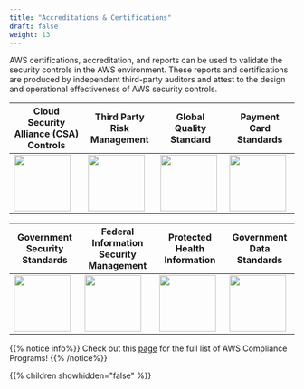 ```yaml
---
title: "Accreditations & Certifications"
draft: false
weight: 13
---
```


AWS certifications, accreditation, and reports can be used to validate the security controls in the AWS environment. These reports and certifications are produced by independent third-party auditors and attest to the design and operational effectiveness of AWS security controls. 


Cloud Security Alliance (CSA) Controls | Third Party Risk Management | Global Quality Standard | Payment Card Standards
--- | --- | --- | ---
<img src='/images/csalogo.jpg' width='100px'> | <img src='/images/cybergrx.png' width='100px'> | <img src='/images/iso9001.jpg' width='100px'> | <img src='/images/pci.jpg' width='100px'> | 

Government Security Standards | Federal Information Security Management | Protected Health Information | Government Data Standards
--- | --- | --- | ---
<img src='/images/fipslogo.jpg' width='100px'> | <img src='/images/fisma.jpg' width='100px'> | <img src='/images/hipaalogo.jpg' width='100px'> | <img src='/images/fedramp.jpg' width='100px'> | 


{{% notice info%}}
Check out this [page](https://aws.amazon.com/compliance/programs/) for the full list of AWS Compliance Programs!
{{% /notice%}}

{{% children showhidden="false" %}}
